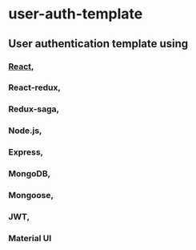 # user-auth-template

## User authentication template using 

### [React](https://reactjs.org/), 
### React-redux, 
### Redux-saga, 
### Node.js, 
### Express, 
### MongoDB, 
### Mongoose, 
### JWT,
### Material UI
